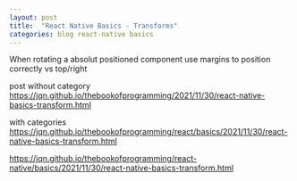 ```yaml
---
layout: post
title:  "React Native Basics - Transforms"
categories: blog react-native basics
---
```


When rotating a absolut positioned component use margins to position correctly vs top/right

post without category https://jqn.github.io/thebookofprogramming/2021/11/30/react-native-basics-transform.html

with categories https://jqn.github.io/thebookofprogramming/react/basics/2021/11/30/react-native-basics-transform.html

https://jqn.github.io/thebookofprogramming/react-native/basics/2021/11/30/react-native-basics-transform.html